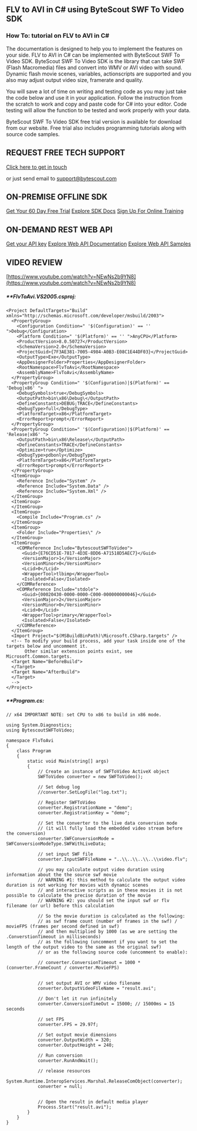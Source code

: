## FLV to AVI in C# using ByteScout SWF To Video SDK

### How To: tutorial on FLV to AVI in C#

The documentation is designed to help you to implement the features on your side. FLV to AVI in C# can be implemented with ByteScout SWF To Video SDK. ByteScout SWF To Video SDK is the library that can take SWF (Flash Macromedia) files and convert into WMV or AVI video with sound. Dynamic flash movie scenes, variables, actionscripts are supported and you also may adjust output video size, framerate and quality.

You will save a lot of time on writing and testing code as you may just take the code below and use it in your application. Follow the instruction from the scratch to work and copy and paste code for C# into your editor. Code testing will allow the function to be tested and work properly with your data.

ByteScout SWF To Video SDK free trial version is available for download from our website. Free trial also includes programming tutorials along with source code samples.

## REQUEST FREE TECH SUPPORT

[Click here to get in touch](https://bytescout.zendesk.com/hc/en-us/requests/new?subject=ByteScout%20SWF%20To%20Video%20SDK%20Question)

or just send email to [support@bytescout.com](mailto:support@bytescout.com?subject=ByteScout%20SWF%20To%20Video%20SDK%20Question) 

## ON-PREMISE OFFLINE SDK 

[Get Your 60 Day Free Trial](https://bytescout.com/download/web-installer?utm_source=github-readme)
[Explore SDK Docs](https://bytescout.com/documentation/index.html?utm_source=github-readme)
[Sign Up For Online Training](https://academy.bytescout.com/)


## ON-DEMAND REST WEB API

[Get your API key](https://pdf.co/documentation/api?utm_source=github-readme)
[Explore Web API Documentation](https://pdf.co/documentation/api?utm_source=github-readme)
[Explore Web API Samples](https://github.com/bytescout/ByteScout-SDK-SourceCode/tree/master/PDF.co%20Web%20API)

## VIDEO REVIEW

[https://www.youtube.com/watch?v=NEwNs2b9YN8](https://www.youtube.com/watch?v=NEwNs2b9YN8)




<!-- code block begin -->

##### ****FlvToAvi.VS2005.csproj:**
    
```
<Project DefaultTargets="Build" xmlns="http://schemas.microsoft.com/developer/msbuild/2003">
  <PropertyGroup>
    <Configuration Condition=" '$(Configuration)' == '' ">Debug</Configuration>
    <Platform Condition=" '$(Platform)' == '' ">AnyCPU</Platform>
    <ProductVersion>8.0.50727</ProductVersion>
    <SchemaVersion>2.0</SchemaVersion>
    <ProjectGuid>{7F3AE381-7005-4984-A0B3-E08C1E44DF03}</ProjectGuid>
    <OutputType>Exe</OutputType>
    <AppDesignerFolder>Properties</AppDesignerFolder>
    <RootNamespace>FlvToAvi</RootNamespace>
    <AssemblyName>FlvToAvi</AssemblyName>
  </PropertyGroup>
  <PropertyGroup Condition=" '$(Configuration)|$(Platform)' == 'Debug|x86' ">
    <DebugSymbols>true</DebugSymbols>
    <OutputPath>bin\x86\Debug\</OutputPath>
    <DefineConstants>DEBUG;TRACE</DefineConstants>
    <DebugType>full</DebugType>
    <PlatformTarget>x86</PlatformTarget>
    <ErrorReport>prompt</ErrorReport>
  </PropertyGroup>
  <PropertyGroup Condition=" '$(Configuration)|$(Platform)' == 'Release|x86' ">
    <OutputPath>bin\x86\Release\</OutputPath>
    <DefineConstants>TRACE</DefineConstants>
    <Optimize>true</Optimize>
    <DebugType>pdbonly</DebugType>
    <PlatformTarget>x86</PlatformTarget>
    <ErrorReport>prompt</ErrorReport>
  </PropertyGroup>
  <ItemGroup>
    <Reference Include="System" />
    <Reference Include="System.Data" />
    <Reference Include="System.Xml" />
  </ItemGroup>
  <ItemGroup>
  </ItemGroup>
  <ItemGroup>
    <Compile Include="Program.cs" />
  </ItemGroup>
  <ItemGroup>
    <Folder Include="Properties\" />
  </ItemGroup>
  <ItemGroup>
    <COMReference Include="BytescoutSWFToVideo">
      <Guid>{E76CD51E-7817-4D3E-8DD6-A71518D5AEC7}</Guid>
      <VersionMajor>1</VersionMajor>
      <VersionMinor>0</VersionMinor>
      <Lcid>0</Lcid>
      <WrapperTool>tlbimp</WrapperTool>
      <Isolated>False</Isolated>
    </COMReference>
    <COMReference Include="stdole">
      <Guid>{00020430-0000-0000-C000-000000000046}</Guid>
      <VersionMajor>2</VersionMajor>
      <VersionMinor>0</VersionMinor>
      <Lcid>0</Lcid>
      <WrapperTool>primary</WrapperTool>
      <Isolated>False</Isolated>
    </COMReference>
  </ItemGroup>
  <Import Project="$(MSBuildBinPath)\Microsoft.CSharp.targets" />
  <!-- To modify your build process, add your task inside one of the targets below and uncomment it.
       Other similar extension points exist, see Microsoft.Common.targets.
  <Target Name="BeforeBuild">
  </Target>
  <Target Name="AfterBuild">
  </Target>
  -->
</Project>
```

<!-- code block end -->    

<!-- code block begin -->

##### ****Program.cs:**
    
```
// x64 IMPORTANT NOTE: set CPU to x86 to build in x86 mode.

using System.Diagnostics;
using BytescoutSWFToVideo;

namespace FlvToAvi
{
	class Program
	{
		static void Main(string[] args)
		{
			// Create an instance of SWFToVideo ActiveX object
			SWFToVideo converter = new SWFToVideo();

			// Set debug log
			//converter.SetLogFile("log.txt");

			// Register SWFToVideo
			converter.RegistrationName = "demo";
			converter.RegistrationKey = "demo";

			// Set the converter to the live data conversion mode
			// (it will fully load the embedded video stream before the conversion)
			converter.SWFConversionMode = SWFConversionModeType.SWFWithLiveData;

			// set input SWF file 
			converter.InputSWFFileName = "..\\..\\..\\..\\video.flv";

			// you may calculate output video duration using information about the the source swf movie
			// WARNING #1: this method to calculate the output video duration is not working for movies with dynamic scenes 
			// and interactive scripts as in these movies it is not possible to calculate the precise duration of the movie 
			// WARNING #2: you should set the input swf or flv filename (or url) before this calculation

			// So the movie duration is calculated as the following:
			// as swf frame count (number of frames in the swf) / movieFPS (frames per second defined in swf)
			// and then multiplied by 1000 (as we are setting the .ConverstionTimeout in milliseconds)
			// as the following (uncomment if you want to set the length of the output video to the same as the original swf)
			// or as the following source code (uncomment to enable):

			// converter.ConversionTimeout = 1000 * (converter.FrameCount / converter.MovieFPS)


        	// set output AVI or WMV video filename
       		converter.OutputVideoFileName = "result.avi";
		
			// Don't let it run infinitely
			converter.ConversionTimeOut = 15000; // 15000ms = 15 seconds 

			// set FPS 
			converter.FPS = 29.97f;

			// Set output movie dimensions 
			converter.OutputWidth = 320;
			converter.OutputHeight = 240; 

			// Run conversion 
			converter.RunAndWait();

			// release resources
			System.Runtime.InteropServices.Marshal.ReleaseComObject(converter);
			converter = null;


			// Open the result in default media player
			Process.Start("result.avi");
		}
	}
}

```

<!-- code block end -->